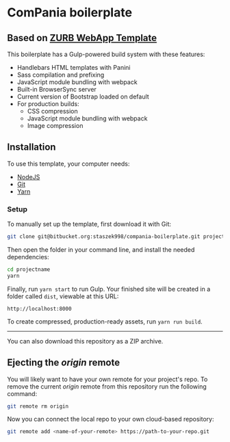 # ComPania boilerplate

## Based on [ZURB WebApp Template](https://foundation.zurb.com/sites/docs/starter-projects.html#zurb-template)

This boilerplate has a Gulp-powered build system with these features:

- Handlebars HTML templates with Panini
- Sass compilation and prefixing
- JavaScript module bundling with webpack
- Built-in BrowserSync server
- Current version of Bootstrap loaded on default
- For production builds:
  - CSS compression
  - JavaScript module bundling with webpack
  - Image compression

## Installation

To use this template, your computer needs:

- [NodeJS](https://nodejs.org/en/)
- [Git](https://git-scm.com/)
- [Yarn](https://yarnpkg.com/en/docs/install)

### Setup

To manually set up the template, first download it with Git:

```bash
git clone git@bitbucket.org:staszek998/compania-boilerplate.git projectname
```

Then open the folder in your command line, and install the needed dependencies:

```bash
cd projectname
yarn
```

Finally, run `yarn start` to run Gulp. Your finished site will be created in a folder called `dist`, viewable at this URL:

```
http://localhost:8000
```

To create compressed, production-ready assets, run `yarn run build`.

---

You can also download this repository as a ZIP archive.

## Ejecting the _origin_ remote

You will likely want to have your own remote for your project's repo. To remove the current _origin_ remote from this repository run the following command:

```bash
git remote rm origin
```

Now you can connect the local repo to your own cloud-based repository:

```bash
git remote add <name-of-your-remote> https://path-to-your-repo.git
```

